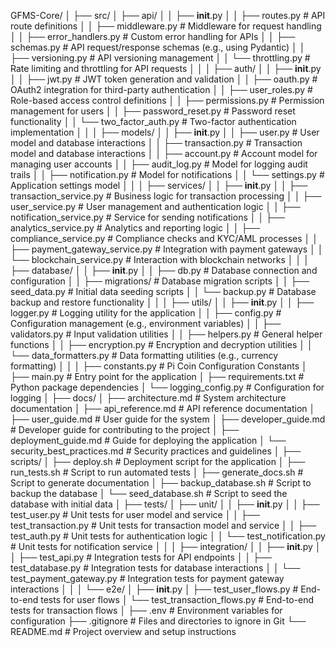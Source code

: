 GFMS-Core/
│
├── src/
│   ├── api/
│   │   ├── __init__.py
│   │   ├── routes.py                # API route definitions
│   │   ├── middleware.py            # Middleware for request handling
│   │   ├── error_handlers.py         # Custom error handling for APIs
│   │   ├── schemas.py                # API request/response schemas (e.g., using Pydantic)
│   │   ├── versioning.py             # API versioning management
│   │   └── throttling.py             # Rate limiting and throttling for API requests
│   │
│   ├── auth/
│   │   ├── __init__.py
│   │   ├── jwt.py                   # JWT token generation and validation
│   │   ├── oauth.py                 # OAuth2 integration for third-party authentication
│   │   ├── user_roles.py             # Role-based access control definitions
│   │   ├── permissions.py            # Permission management for users
│   │   ├── password_reset.py         # Password reset functionality
│   │   └── two_factor_auth.py        # Two-factor authentication implementation
│   │
│   ├── models/
│   │   ├── __init__.py
│   │   ├── user.py                   # User model and database interactions
│   │   ├── transaction.py            # Transaction model and database interactions
│   │   ├── account.py                # Account model for managing user accounts
│   │   ├── audit_log.py              # Model for logging audit trails
│   │   ├── notification.py            # Model for notifications
│   │   └── settings.py               # Application settings model
│   │
│   ├── services/
│   │   ├── __init__.py
│   │   ├── transaction_service.py     # Business logic for transaction processing
│   │   ├── user_service.py            # User management and authentication logic
│   │   ├── notification_service.py     # Service for sending notifications
│   │   ├── analytics_service.py        # Analytics and reporting logic
│   │   ├── compliance_service.py       # Compliance checks and KYC/AML processes
│   │   ├── payment_gateway_service.py  # Integration with payment gateways
│   │   └── blockchain_service.py       # Interaction with blockchain networks
│   │
│   ├── database/
│   │   ├── __init__.py
│   │   ├── db.py                      # Database connection and configuration
│   │   ├── migrations/                 # Database migration scripts
│   │   ├── seed_data.py               # Initial data seeding scripts
│   │   └── backup.py                  # Database backup and restore functionality
│   │
│   ├── utils/
│   │   ├── __init__.py
│   │   ├── logger.py                  # Logging utility for the application
│   │   ├── config.py                  # Configuration management (e.g., environment variables)
│   │   ├── validators.py              # Input validation utilities
│   │   ├── helpers.py                 # General helper functions
│   │   ├── encryption.py               # Encryption and decryption utilities
│   │   └── data_formatters.py         # Data formatting utilities (e.g., currency formatting)
│   │
│   ├── constants.py                   # Pi Coin Configuration Constants
│   ├── main.py                        # Entry point for the application
│   ├── requirements.txt               # Python package dependencies
│   └── logging_config.py              # Configuration for logging
│
├── docs/
│   ├── architecture.md                # System architecture documentation
│   ├── api_reference.md               # API reference documentation
│   ├── user_guide.md                  # User guide for the system
│   ├── developer_guide.md             # Developer guide for contributing to the project
│   ├── deployment_guide.md            # Guide for deploying the application
│   └── security_best_practices.md     # Security practices and guidelines
│
├── scripts/
│   ├── deploy.sh                      # Deployment script for the application
│   ├── run_tests.sh                   # Script to run automated tests
│   ├── generate_docs.sh               # Script to generate documentation
│   ├── backup_database.sh              # Script to backup the database
│   └── seed_database.sh                # Script to seed the database with initial data
│
├── tests/
│   ├── unit/
│   │   ├── __init__.py
│   │   ├── test_user.py                # Unit tests for user model and service
│   │   ├── test_transaction.py         # Unit tests for transaction model and service
│   │   ├── test_auth.py                # Unit tests for authentication logic
│   │   └── test_notification.py        # Unit tests for notification service
│   │
│   ├── integration/
│   │   ├── __init__.py
│   │   ├── test_api.py                 # Integration tests for API endpoints
│   │   ├── test_database.py            # Integration tests for database interactions
│   │   └── test_payment_gateway.py     # Integration tests for payment gateway interactions
│   │
│   └── e2e/
│       ├── __init__.py
│       ├── test_user_flows.py          # End-to-end tests for user flows
│       └── test_transaction_flows.py   # End-to-end tests for transaction flows
│
├── .env                                # Environment variables for configuration
├── .gitignore                          # Files and directories to ignore in Git
└── README.md                           # Project overview and setup instructions
